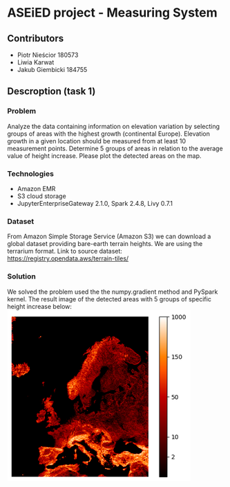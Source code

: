 # ASEiED project - Measuring System

## Contributors
* Piotr Nieścior 180573
* Liwia Karwat
* Jakub Giembicki  184755

## Descroption (task 1)

### Problem
Analyze the data containing information on elevation variation by selecting groups of areas with the highest growth (continental Europe). Elevation growth in a given location should be measured from at least 10 measurement points. Determine 5 groups of areas in relation to the average value of height increase. Please plot the detected areas on the map.

### Technologies
* Amazon EMR
* S3 cloud storage
* JupyterEnterpriseGateway 2.1.0, Spark 2.4.8, Livy 0.7.1

### Dataset
From Amazon Simple Storage Service (Amazon S3) we can download a global dataset providing bare-earth terrain heights. We are using the terrarium format. Link to source dataset:
https://registry.opendata.aws/terrain-tiles/

### Solution
We solved the problem used the the numpy.gradient method and PySpark kernel.
The result image of the detected areas with 5 groups of specific height increase below:\
![](https://github.com/liwiakarwat/AWS_LPK/blob/main/image.png)

